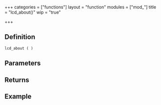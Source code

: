+++
categories = ["functions"]
layout = "function"
modules = ["mod_"]
title = "lcd_about()"
wip = "true"

+++

## Definition

    lcd_about ( )

## Parameters

## Returns

## Example

```
```
